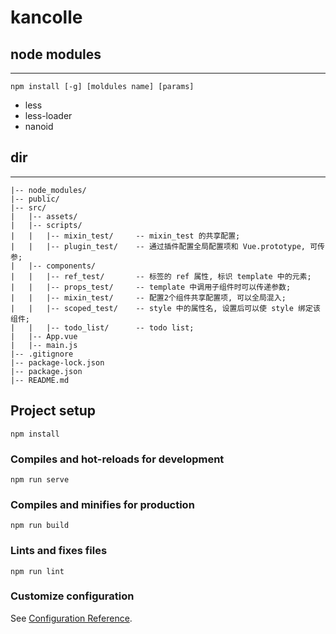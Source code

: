 # kancolle

##  node modules
***
```
npm install [-g] [moldules name] [params]
```
-   less
-   less-loader
-   nanoid

##  dir
***
```
|-- node_modules/
|-- public/
|-- src/
|   |-- assets/
|   |-- scripts/
|   |   |-- mixin_test/     -- mixin_test 的共享配置;
|   |   |-- plugin_test/    -- 通过插件配置全局配置项和 Vue.prototype, 可传参;
|   |-- components/
|   |   |-- ref_test/       -- 标签的 ref 属性, 标识 template 中的元素;
|   |   |-- props_test/     -- template 中调用子组件时可以传递参数;
|   |   |-- mixin_test/     -- 配置2个组件共享配置项, 可以全局混入;
|   |   |-- scoped_test/    -- style 中的属性名, 设置后可以使 style 绑定该组件;
|   |   |-- todo_list/      -- todo list;
|   |-- App.vue
|   |-- main.js
|-- .gitignore
|-- package-lock.json
|-- package.json
|-- README.md
```

## Project setup
```
npm install
```

### Compiles and hot-reloads for development
```
npm run serve
```

### Compiles and minifies for production
```
npm run build
```

### Lints and fixes files
```
npm run lint
```

### Customize configuration
See [Configuration Reference](https://cli.vuejs.org/config/).
